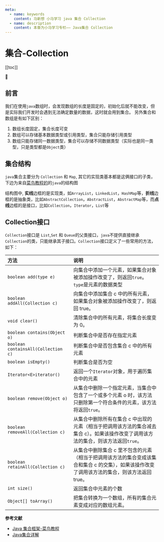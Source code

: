 ```yaml
---
meta:
  - name: keywords
    content: 马新想 小马学习 java 集合 Collection
  - name: description
    content: 本章为小马学习专栏—— Java集合 Collection
---
```


# 集合-Collection

[[toc]]

:horse: 


## 前言

我们在使用`java`数组时，会发现数组的长度是固定的，初始化后就不能改变，但是实际我们开发时会遇到无法确定数量的数据，这时就会用到集合。 另外集合和数组是有如下区别：

1. 数组长度固定，集合长度可变
2. 数组可以存储基本数据类型或引用类型，集合只能存储引用类型
3. 数组只能存储同一数据类型，集合可以存储不同数据类型（实际也是同一类型，只是类型都是`Object`类）


## 集合结构

`java`集合主要分为 `Collection` 和 `Map`, 其它的实现类基本都是这俩接口的子类，下边为来自[菜鸟教程的](https://www.runoob.com/java/java-collections.html)的`java`的结构图

<images src="/java/collection.gif" width="580"/>

结构图中, **实线**边框的是实现类，如`ArrayList`，`LinkedList`，`HashMap`等，**折线**边框的是抽象类，比如`AbstractCollection`，`AbstractList`，`AbstractMap`等，而**点线**边框的是接口，比如`Collection`，`Iterator`，`List`等

## Collection接口 

`Collection`接口是 `List`,`Set` 和 `Queue`的父类接口，`java`不提供直接继承`Collection`的类，只能继承其子接口。`Collection`接口定义了一些常用的方法，如下：


|方法|说明|
|:------|:---|
|`boolean add(type e)`|向集合中添加一个元素，如果集合对象被添加操作改变了，则返回`true`。 `type`是元素的数据类型|
|`boolean addAll(Collection c)`|向集合中添加集合 c 中的所有元素，如果集合对象被添加操作改变了，则返回 true。|
|`void clear()`|清除集合中的所有元素，将集合长度变为 0。|
|`boolean contains(Object o)`|判断集合中是否存在指定元素|
|`boolean containsAll(Collection c)`|判断集合中是否包含集合 c 中的所有元素|
|`boolean isEmpty()`|判断集合是否为空|
|`Iterator<E>iterator()`|返回一个`Iterator`对象，用于遍历集合中的元素|
|`boolean remove(Object o)`|从集合中删除一个指定元素，当集合中包含了一个或多个元素 o 时，该方法只删除第一个符合条件的元素，该方法将返回`true`。|
|`boolean removeAll(Collection c)	`|从集合中删除所有在集合 c 中出现的元素（相当于把调用该方法的集合减去集合 c）。如果该操作改变了调用该方法的集合，则该方法返回`true`。|
|`boolean retainAll(Collection c)`|从集合中删除集合 c 里不包含的元素（相当于把调用该方法的集合变成该集合和集合 c 的交集），如果该操作改变了调用该方法的集合，则该方法返回 true。|
|`int size()`|返回集合中元素的个数|
|`Object[] toArray()`|把集合转换为一个数组，所有的集合元素变成对应的数组元素。|



**参考文献**

- [Java 集合框架-菜鸟教程](https://www.runoob.com/java/java-collections.html)
- [Java集合详解](http://c.biancheng.net/view/6824.html)